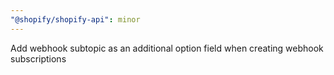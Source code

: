 ```yaml
---
"@shopify/shopify-api": minor
---
```


Add webhook subtopic as an additional option field when creating webhook subscriptions
